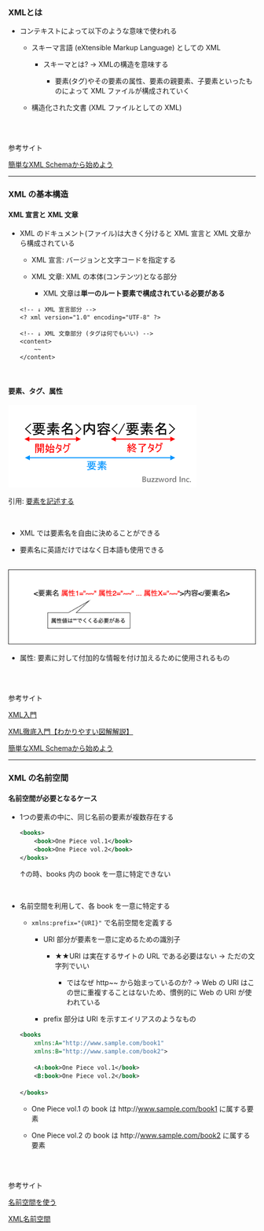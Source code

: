 ### XMLとは

- コンテキストによって以下のような意味で使われる

    - スキーマ言語 (eXtensible Markup Language) としての XML

        - スキーマとは? → XMLの構造を意味する

            - 要素(タグ)やその要素の属性、要素の親要素、子要素といったものによって XML ファイルが構成されていく

    - 構造化された文書 (XML ファイルとしての XML)

<br>
<br>

参考サイト

[簡単なXML Schemaから始めよう](https://atmarkit.itmedia.co.jp/ait/articles/0312/02/news002.html)

---

### XML の基本構造

#### XML 宣言と XML 文章

- XML のドキュメント(ファイル)は大きく分けると XML 宣言と XML 文章から構成されている

    - XML 宣言: バージョンと文字コードを指定する

    - XML 文章: XML の本体(コンテンツ)となる部分

        - XML 文章は**単一のルート要素で構成されている必要がある**

    ```
    <!-- ↓ XML 宣言部分 -->
    <? xml version="1.0" encoding="UTF-8" ?>

    <!-- ↓ XML 文章部分 (タグは何でもいい) -->
    <content>
        ~~
    </content>
    ```

<br>

#### 要素、タグ、属性

<img src="./img/XML_1.png" />

引用: [要素を記述する](https://www.javadrive.jp/xml/ini/index3.html)

<br>

- XML では要素名を自由に決めることができる

- 要素名に英語だけではなく日本語も使用できる

<br>

<img src="./img/XML_2.png" />

- 属性: 要素に対して付加的な情報を付け加えるために使用されるもの

<br>
<br>

参考サイト

[XML入門](https://www.javadrive.jp/xml/)

[XML徹底入門【わかりやすい図解解説】](http://xml.prognavi.com)

[簡単なXML Schemaから始めよう](https://atmarkit.itmedia.co.jp/ait/articles/0312/02/news002.html)

---

### XML の名前空間  

#### 名前空間が必要となるケース

- 1つの要素の中に、同じ名前の要素が複数存在する

    ```xml
    <books>
        <book>One Piece vol.1</book>
        <book>One Piece vol.2</book>
    </books>
    ```

    ↑の時、books 内の book を一意に特定できない

<br>

- 名前空間を利用して、各 book を一意に特定する

    - `xmlns:prefix="{URI}"` で名前空間を定義する

        - URI 部分が要素を一意に定めるための識別子

            - ★★URI は実在するサイトの URL である必要はない → ただの文字列でいい

                - ではなぜ http~~ から始まっているのか? → Web の URI はこの世に重複することはないため、慣例的に Web の URI が使われている

        - prefix 部分は URI を示すエイリアスのようなもの

    ```xml
    <books
        xmlns:A="http://www.sample.com/book1"
        xmlns:B="http://www.sample.com/book2">

        <A:book>One Piece vol.1</book>
        <B:book>One Piece vol.2</book>

    </books>
    ```

    - One Piece vol.1 の book は http[]()://www.sample.com/book1 に属する要素

    - One Piece vol.2 の book は http[]()://www.sample.com/book2 に属する要素


<br>
<br>

参考サイト

[名前空間を使う](http://xml.prognavi.com/?p=123)

[XML名前空間](https://atmarkit.itmedia.co.jp/aig/01xml/namespace.html)
